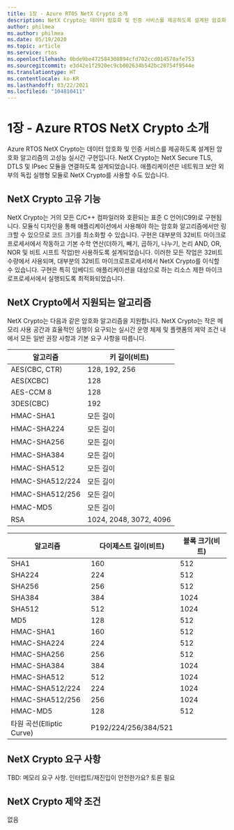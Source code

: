 ```yaml
---
title: 1장 - Azure RTOS NetX Crypto 소개
description: NetX Crypto는 데이터 암호화 및 인증 서비스를 제공하도록 설계된 암호화 알고리즘의 고성능 실시간 구현입니다.
author: philmea
ms.author: philmea
ms.date: 05/19/2020
ms.topic: article
ms.service: rtos
ms.openlocfilehash: 0bde9be472584308894cfd702ccd014578afe753
ms.sourcegitcommit: e3d42e1f2920ec9cb002634b542bc20754f9544e
ms.translationtype: HT
ms.contentlocale: ko-KR
ms.lasthandoff: 03/22/2021
ms.locfileid: "104810411"
---
```

# <a name="chapter-1---introduction-to-azure-rtos-netx-crypto"></a>1장 - Azure RTOS NetX Crypto 소개

Azure RTOS NetX Crypto는 데이터 암호화 및 인증 서비스를 제공하도록 설계된 암호화 알고리즘의 고성능 실시간 구현입니다. NetX Crypto는 NetX Secure TLS, DTLS 및 IPsec 모듈을 연결하도록 설계되었습니다. 애플리케이션은 네트워크 보안 외부의 독립 실행형 모듈로 NetX Crypto를 사용할 수도 있습니다.

## <a name="netx-crypto-unique-features"></a>NetX Crypto 고유 기능

NetX Crypto는 거의 모든 C/C++ 컴파일러와 호환되는 표준 C 언어(C99)로 구현됩니다. 모듈식 디자인을 통해 애플리케이션에서 사용해야 하는 암호화 알고리즘에서만 링크할 수 있으므로 코드 크기를 최소화할 수 있습니다. 구현은 대부분의 32비트 마이크로프로세서에서 작동하고 기본 수학 연산(더하기, 빼기, 곱하기, 나누기, 논리 AND, OR, NOR 및 비트 시프트 작업)만 사용하도록 설계되었습니다. 이러한 모든 작업은 32비트 수량에서 사용되며, 대부분의 32비트 마이크로프로세서에서 NetX Crypto를 이식할 수 있습니다. 구현은 특히 임베디드 애플리케이션을 대상으로 하는 리소스 제한 마이크로프로세서에서 실행되도록 최적화되었습니다.

## <a name="algorithms-supported-by-netx-crypto"></a>NetX Crypto에서 지원되는 알고리즘

NetX Crypto는 다음과 같은 암호화 알고리즘을 지원합니다. NetX Crypto는 작은 메모리 사용 공간과 효율적인 실행이 요구되는 실시간 운영 체제 및 플랫폼의 제약 조건 내에서 모든 일반 권장 사항과 기본 요구 사항을 따릅니다.

| 알고리즘       | 키 길이(비트)      |
| --------------- | ---------------------- |
| AES(CBC, CTR)   | 128, 192, 256          |
| AES(XCBC)       | 128                    |
| AES-CCM 8       | 128                    |
| 3DES(CBC)       | 192                    |
| HMAC-SHA1       | 모든 길이             |
| HMAC-SHA224     | 모든 길이             |
| HMAC-SHA256     | 모든 길이             |
| HMAC-SHA384     | 모든 길이             |
| HMAC-SHA512     | 모든 길이             |
| HMAC-SHA512/224 | 모든 길이             |
| HMAC-SHA512/256 | 모든 길이             |
| HMAC-MD5        | 모든 길이             |
| RSA             | 1024, 2048, 3072, 4096 |

| 알고리즘       | 다이제스트 길이(비트) | 블록 크기(비트) |
| --------------- | -------------------- | ----------------- |
| SHA1            | 160                  | 512               |
| SHA224          | 224                  | 512               |
| SHA256          | 256                  | 512               |
| SHA384          | 384                  | 1024              |
| SHA512          | 512                  | 1024              |
| MD5             | 128                  | 512               |
| HMAC-SHA1       | 160                  | 512               |
| HMAC-SHA224     | 224                  | 512               |
| HMAC-SHA256     | 256                  | 512               |
| HMAC-SHA384     | 384                  | 1024              |
| HMAC-SHA512     | 512                  | 1024              |
| HMAC-SHA512/224 | 224                  | 1024              |
| HMAC-SHA512/256 | 256                  | 1024              |
| HMAC-MD5        | 128                  | 512               |
| 타원 곡선(Elliptic Curve)  | P192/224/256/384/521 |                   |

## <a name="netx-crypto-requirements"></a>NetX Crypto 요구 사항

TBD: 메모리 요구 사항. 인터럽트/재진입이 안전한가요? 토론 필요

## <a name="netx-crypto-constraints"></a>NetX Crypto 제약 조건

없음
